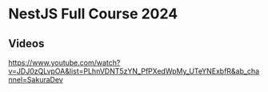 # NestJS Full Course 2024

## Videos

https://www.youtube.com/watch?v=JDJ0zQLvpOA&list=PLhnVDNT5zYN_PfPXedWpMy_UTeYNExbfR&ab_channel=SakuraDev
